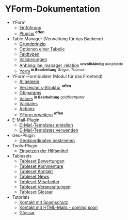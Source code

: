 # YForm-Dokumentation

- YForm
	- [Einführung](main_intro.md)
	- [Plugins](yform_plugins.md) <sup><b>offen</b></sup>
- Table Manager (Verwaltung für das Backend)
	- [Grundprinzip](table_manager_grundprinzip.md)
	- [Optionen einer Tabelle](table_manager_optionen.md)
	- [Feldtypen](table_manager_feldtypen.md)
	- [Validierungen](table_manager_validierungen.md)
	- [Anhang: be_manager_relation](table_manager_feldtypen_be-manager-relation.md) <sup><b>unvollständig</b></sup>  <sup><i>alexplusde</i></sup>
    - [Yorm](yorm.md) <sup><b>in Bearbeitung</b></sup> <sup><i>Gregor, Thomas</i></sup>
- YForm-Formbuilder (Modul für das Frontend)
	- [Allgemein](yform_modul_allgemein.md)
	- [Verzeichnis-Struktur](yform_modul_struktur.md) <sup><b>offen</b></sup>
	- [Objparams](yform_modul_objparams.md)
	- [Values](yform_modul_values.md) <sup><b>in Bearbeitung</b></sup> <sup><i>goldfischpeter</i></sup>
	- [Validates](yform_modul_validates.md)
	- [Actions](yform_modul_actions.md)
	- [YForm erweitern](yform_modul_erweitern.md) <sup><b>offen</b></sup>
- E-Mail-Plugin
	- [E-Mail-Templates erstellen](email_plugin.md)
	- [E-Mail-Templates verwenden](email_plugin_verwenden.md)
- Geo-Plugin
	- [Geokoordinaten bestimmen](geo_plugin.md)
- Tools-Plugin
    - [Einsetzen der Hilfsmittel](tools_plugin.md)
- Tablesets
 	- [Tableset Bewertungen](demo_tableset-rex_yf_ratings.json)
 	- [Tableset Kommentare](demo_tableset-rex_yf_comments.json)
 	- [Tableset Kontakt](demo_tableset-rex_yf_messages.json)
 	- [Tableset News](demo_tableset-rex_yf_news.json)
 	- [Tableset Mitarbeiter](demo_tableset-rex_yf_employees.json)
 	- [Tableset Veranstaltungen](demo_tableset-rex_yf_events.json)
 	- [Tableset Glossar](demo_tableset-rex_glossar.json)
- Tutorials
 	- [Kontakt mit Spamschutz](demo_kontakt-spamschutz.md)
 	- [Kontakt mit HTML-Mails - coming soon](demo_kontakt-htmlmails.md)
 	- [Glossar](demo_glossar.md)

